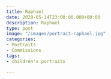 ```yaml
---
title: Raphael
date: 2020-05-14T23:00:00.000+00:00
description: Raphael
type: post
image: "/images/portrait-raphael.jpg"
categories:
- Portraits
- Commissions
tags:
- children's portraits

---
```

